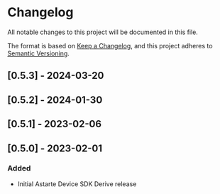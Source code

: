 # Changelog
All notable changes to this project will be documented in this file.

The format is based on [Keep a Changelog](https://keepachangelog.com/en/1.0.0/),
and this project adheres to [Semantic Versioning](https://semver.org/spec/v2.0.0.html).

## [0.5.3] - 2024-03-20

## [0.5.2] - 2024-01-30

## [0.5.1] - 2023-02-06

## [0.5.0] - 2023-02-01
### Added
- Initial Astarte Device SDK Derive release
